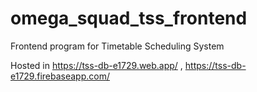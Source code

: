 # omega_squad_tss_frontend
Frontend program for Timetable Scheduling System

Hosted in https://tss-db-e1729.web.app/ , https://tss-db-e1729.firebaseapp.com/
